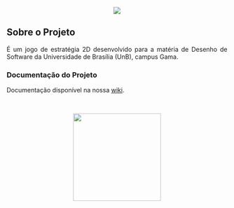 <p align="center"><img src="https://i.imgur.com/CG5PDXg.png"></p>

## Sobre o Projeto

<p align="justify"> É um jogo de estratégia 2D desenvolvido para a matéria de Desenho de Software da Universidade de Brasília (UnB), campus Gama.</p>

### Documentação do Projeto

Documentação disponível na nossa [wiki](https://github.com/Desenho1-2018/FGA-The-Endless-Game/wiki).


<br />
<p align="center"> <a href="https://fga.unb.br" target="_blank"><img width="200"src="https://4.bp.blogspot.com/-0aa6fAFnSnA/VzICtBQgciI/AAAAAAAARn4/SxVsQPFNeE0fxkCPVgMWbhd5qIEAYCMbwCLcB/s1600/unb-gama.png"></a>
</p>
